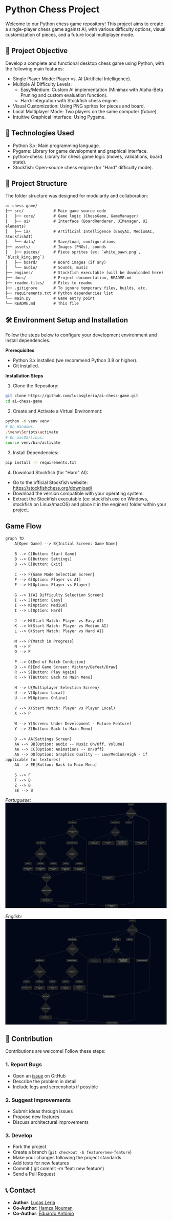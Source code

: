 # Python Chess Project
Welcome to our Python chess game repository! This project aims to create a single-player chess game against AI, with various difficulty options, visual customization of pieces, and a future local multiplayer mode.

## 🎯 Project Objective
Develop a complete and functional desktop chess game using Python, with the following main features:
- Single Player Mode: Player vs. AI (Artificial Intelligence).
- Multiple AI Difficulty Levels:
  - Easy/Medium: Custom AI implementation (Minimax with Alpha-Beta Pruning and custom evaluation function).
  - Hard: Integration with Stockfish chess engine.
- Visual Customization: Using PNG sprites for pieces and board.
- Local Multiplayer Mode: Two players on the same computer (future).
- Intuitive Graphical Interface: Using Pygame.

## 🚀 Technologies Used
- Python 3.x: Main programming language.
- Pygame: Library for game development and graphical interface.
- python-chess: Library for chess game logic (moves, validations, board state).
- Stockfish: Open-source chess engine (for "Hard" difficulty mode).

## 📂 Project Structure
The folder structure was designed for modularity and collaboration:
```plain_text
ai-chess-game/
├── src/             # Main game source code
│   ├── core/        # Game logic (ChessGame, GameManager)
│   ├── ui/          # Interface (BoardRenderer, UIManager, UI elements)
│   ├── ia/          # Artificial Intelligence (EasyAI, MediumAI, StockfishAI)
│   └── data/        # Save/Load, configurations
├── assets/          # Images (PNGs), sounds
│   ├── pieces/      # Piece sprites (ex: `white_pawn.png`, `black_king.png`)
│   ├── board/       # Board images (if any)
│   └── audio/       # Sounds, music
├── engines/         # Stockfish executable (will be downloaded here)
├── docs/            # Project documentation, README.md
├── readme-files/    # Files to readme
├── .gitignore       # To ignore temporary files, builds, etc.
├── requirements.txt # Python dependencies list
└── main.py          # Game entry point
└── README.md        # This file
```

## 🛠️ Environment Setup and Installation
Follow the steps below to configure your development environment and install dependencies.

**Prerequisites**
- Python 3.x installed (we recommend Python 3.8 or higher).
- Git installed.

**Installation Steps**
1. Clone the Repository:
```bash
git clone https://github.com/lucasgleria/ai-chess-game.git
cd ai-chess-game
```
2. Create and Activate a Virtual Environment:
```bash
python -m venv venv
# On Windows:
.\venv\Scripts\activate
# On macOS/Linux:
source venv/bin/activate
```
3. Install Dependencies:
```bash
pip install -r requirements.txt
```
4. Download Stockfish (for "Hard" AI):
- Go to the official Stockfish website: https://stockfishchess.org/download/
- Download the version compatible with your operating system.
- Extract the Stockfish executable (ex: stockfish.exe on Windows, stockfish on Linux/macOS) and place it in the engines/ folder within your project.

## Game Flow

```
graph TD
    A[Open Game] --> B{Initial Screen: Game Name}

    B --> C[Button: Start Game]
    B --> D[Button: Settings]
    B --> E[Button: Exit]

    C --> F{Game Mode Selection Screen}
    F --> G[Option: Player vs AI]
    F --> H[Option: Player vs Player]

    G --> I{AI Difficulty Selection Screen}
    I --> J[Option: Easy]
    I --> K[Option: Medium]
    I --> L[Option: Hard]

    J --> M(Start Match: Player vs Easy AI)
    K --> N(Start Match: Player vs Medium AI)
    L --> O(Start Match: Player vs Hard AI)

    M --> P{Match in Progress}
    N --> P
    O --> P

    P --> Q{End of Match Condition}
    Q --> R[End Game Screen: Victory/Defeat/Draw]
    R --> S[Button: Play Again]
    R --> T[Button: Back to Main Menu]

    H --> U{Multiplayer Selection Screen}
    U --> V[Option: Local]
    U --> W[Option: Online]

    V --> X(Start Match: Player vs Player Local)
    X --> P

    W --> Y[Screen: Under Development - Future Feature]
    Y --> Z[Button: Back to Main Menu]

    D --> AA{Settings Screen}
    AA --> BB[Option: audio -- Music On/Off, Volume]
    AA --> CC[Option: Animations -- On/Off]
    AA --> DD[Option: Graphics Quality -- Low/Medium/High - if applicable for textures]
    AA --> EE[Button: Back to Main Menu]

    S --> F
    T --> B
    Z --> B
    EE --> B
```
_Portuguese:_
![diagrama-de-fluxo](readme-files/diagrama-de-fluxo.png)

_English:_
![diagrama-de-fluxo](readme-files/diagrama-de-fluxo-en.png)

## 🤝 Contribution

Contributions are welcome! Follow these steps:

### **1. Report Bugs**
- Open an [issue](https://github.com/lucasgleria/ai-chess-game/issues) on GitHub
- Describe the problem in detail
- Include logs and screenshots if possible

### **2. Suggest Improvements**
- Submit ideas through issues
- Propose new features
- Discuss architectural improvements

### **3. Develop**
- Fork the project
- Create a branch (`git checkout -b feature/new-feature`)
- Make your changes following the project standards
- Add tests for new features
- Commit (`git commit -m ‘feat: new feature’)
- Send a Pull Request

## 📞 Contact
  - **Author**: [Lucas Leria](https://www.google.com/search?q=https://github.com/lucasgleria)
  - **Co-Author**: [Hamza Nouman](https://www.google.com/search?q=https://github.com/HamzaNouman)
  - **Co-Author**: [Eduardo Antônio](https://www.google.com/search?q=https://github.com/eduhantonio)
